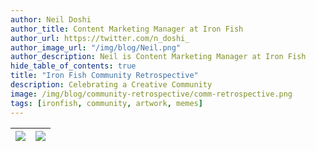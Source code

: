```yaml
---
author: Neil Doshi
author_title: Content Marketing Manager at Iron Fish
author_url: https://twitter.com/n_doshi_
author_image_url: "/img/blog/Neil.png"
author_description: Neil is Content Marketing Manager at Iron Fish
hide_table_of_contents: true
title: "Iron Fish Community Retrospective"
description: Celebrating a Creative Community
image: /img/blog/community-retrospective/comm-retrospective.png
tags: [ironfish, community, artwork, memes]
---
```









| ![](/img/blog/community-retrospective/Mary75.png) | ![](/img/blog/community-retrospective/shelest_artem-78-7-2022.png) |
|---|---|
